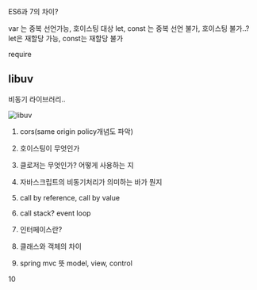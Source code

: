 ES6과 7의 차이?

var 는 중복 선언가능, 호이스팅 대상
let, const 는 중복 선언 불가, 호이스팅 불가..?
let은 재할당 가능, const는 재할당 불가


require

## libuv

비동기 라이브러리..

![libuv](https://github.com/smeil123/CS_Study/blob/master/image/libuv.jpg)

1. cors(same origin policy개념도 파악)

2. 호이스팅이 무엇인가

3. 클로저는 무엇인가? 어떻게 사용하는 지

4. 자바스크립트의 비동기처리가 의미하는 바가 뭔지

5. call by reference, call by value

6. call stack? event loop

7. 인터페이스란?

8. 클래스와 객체의 차이

9. spring mvc 뜻
model, view, control

10  

<!--stackedit_data:
eyJoaXN0b3J5IjpbMTg0MDc4NDUzNiw1NjU5MTAyNTUsMTMwNj
MyMzc5NF19
-->